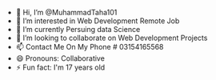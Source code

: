 - 👋 Hi, I’m @MuhammadTaha101
- 👀 I’m interested in Web Development Remote Job
- 🌱 I’m currently Persuing data Science
- 💞️ I’m looking to collaborate on Web Development Projects
- 📫 Contact Me On My Phone # 03154165568
- 😄 Pronouns: Collaborative
- ⚡ Fun fact: I'm 17 years old

<!---
MuhammadTaha101/MuhammadTaha101 is a ✨ special ✨ repository because its `README.md` (this file) appears on your GitHub profile.
You can click the Preview link to take a look at your changes.
--->
